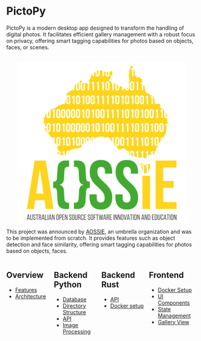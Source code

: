 # PictoPy

PictoPy is a modern desktop app designed to transform the handling of digital photos. It facilitates efficient gallery management with a robust focus on privacy, offering smart tagging capabilities for photos based on objects, faces, or scenes.

<br>
<div style="text-align: center;">
    <img src="assets/AOSSIE-logo.png" alt="AOSSIE Logo" style="display:flex; margin:0 auto; justify-content: center;">
</div>

This project was announced by [AOSSIE](https://aossie.org/), an umbrella organization and was to be implemented from scratch. It provides features such as object detection and face similarity, offering smart tagging capabilities for photos based on objects, faces.

<div style="display:flex; margin:0 auto; justify-content: center;">
    <div style="width:25%">
        <h2>Overview</h2>
        <ul>
            <li><a href='./overview/features'>
                   Features
                 </a>
            </li>
            <li><a href='./overview/architecture'>
                   Architecture
                 </a>
            </li>
        </ul>
    </div>
    <div style="width:25%">
        <h2>Backend Python</h2>
        <ul>
            <li>
                <a href="./backend/backend_python/database">
                    Database
                </a>
            </li>
            <li>
                <a href="./backend/backend_python/directory-structure">
                    Directory Structure
                </a>
            </li>
            <li>
                <a href="./backend/backend_python/api">
                    API
                </a>
            </li>
            <li>
                <a href="./backend/backend_python/image-processing">
                    Image Processing
                </a>
            </li>
        </ul>
    </div>
    <div style="width:25%">
        <h2>Backend Rust</h2>
        <ul>
            <li>
                <a href="./backend/backend_rust/api">
                    API
                </a>
            </li>
            <li>
                <a href="./backend/docker-setup">
                    Docker setup
                </a>
            </li>
        </ul>
    </div>
    <div style="width:25%">
        <h2>Frontend</h2>
        <ul>
            <li>
               <a href="./frontend/docker-setup">
                    Docker Setup
                </a>
            </li>
            <li>
                <a href="./frontend/ui-components">
                    UI Components
                </a>
            </li>
            <li>
                <a href="./frontend/state-management">
                    State Management
                </a>
            </li>
            <li>
                <a href="./frontend/gallery-view">
                    Gallery View
                </a>
            </li>
        </ul>
    </div>
</div>
